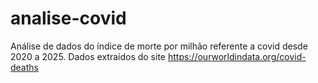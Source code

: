 # analise-covid
Análise de dados do índice de morte por milhão referente a covid desde 2020 a 2025. Dados extraídos do site https://ourworldindata.org/covid-deaths
